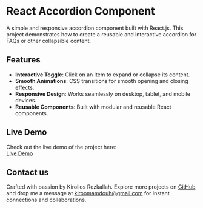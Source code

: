 # React Accordion Component

A simple and responsive accordion component built with React.js. This project demonstrates how to create a reusable and interactive accordion for FAQs or other collapsible content.

## Features

- **Interactive Toggle**: Click on an item to expand or collapse its content.
- **Smooth Animations**: CSS transitions for smooth opening and closing effects.
- **Responsive Design**: Works seamlessly on desktop, tablet, and mobile devices.
- **Reusable Components**: Built with modular and reusable React components.

## Live Demo

Check out the live demo of the project here:  
[Live Demo](https://kirollos-rezkallah.github.io/react-accordion-component/)

## Contact us

Crafted with passion by Kirollos Rezkallah. Explore more projects on [GitHub](https://github.com/Kirollos-Rezkallah) and drop me a message at [kiroomamdouh@gmail.com](mailto:kiroomamdouh@gmail.com) for instant connections and collaborations.
